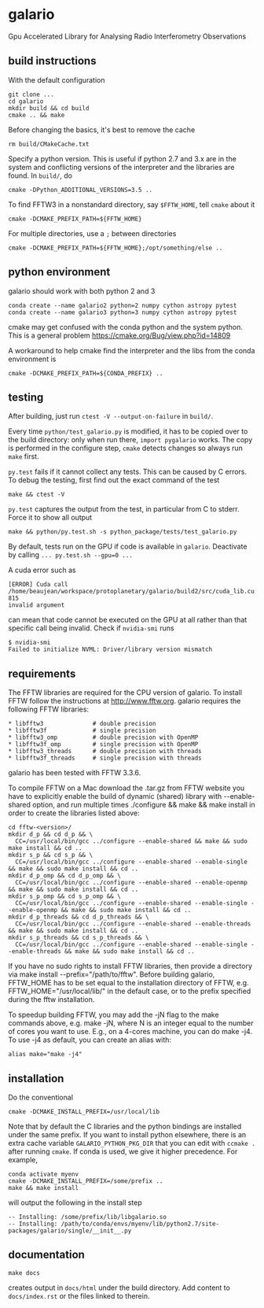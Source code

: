 galario
=======
Gpu Accelerated Library for Analysing Radio Interferometry Observations

build instructions
------------------

With the default configuration

    git clone ...
    cd galario
    mkdir build && cd build
    cmake .. && make

Before changing the basics, it's best to remove the cache

    rm build/CMakeCache.txt

Specify a python version. This is useful if python 2.7 and 3.x are in
the system and conflicting versions of the interpreter and the
libraries are found. In `build/`, do

    cmake -DPython_ADDITIONAL_VERSIONS=3.5 ..

To find FFTW3 in a nonstandard directory, say `$FFTW_HOME`, tell `cmake`
about it

    cmake -DCMAKE_PREFIX_PATH=${FFTW_HOME}

For multiple directories, use a `;` between directories

    cmake -DCMAKE_PREFIX_PATH=${FFTW_HOME};/opt/something/else ..

python environment
------------------

galario should work with both python 2 and 3

    conda create --name galario2 python=2 numpy cython astropy pytest
    conda create --name galario3 python=3 numpy cython astropy pytest

cmake may get confused with the conda python and the system
python. This is a general problem
https://cmake.org/Bug/view.php?id=14809

A workaround to help cmake find the interpreter and the libs from the
conda environment is

    cmake -DCMAKE_PREFIX_PATH=${CONDA_PREFIX} ..

testing
-------

After building, just run `ctest -V --output-on-failure` in `build/`.

Every time `python/test_galario.py` is modified, it has to be copied over to the
build directory: only when run there, `import pygalario` works. The copy is
performed in the configure step, `cmake` detects changes so always run `make` first.

`py.test` fails if it cannot collect any tests. This can be caused by C errors.
To debug the testing, first find out the exact command of the test

    make && ctest -V

`py.test` captures the output from the test, in particular from C to stderr.
Force it to show all output

    make && python/py.test.sh -s python_package/tests/test_galario.py

By default, tests run on the GPU if code is available in `galario`. Deactivate
by calling `... py.test.sh --gpu=0 ...`

A cuda error such as

    [ERROR] Cuda call /home/beaujean/workspace/protoplanetary/galario/build2/src/cuda_lib.cu: 815
    invalid argument

can mean that code cannot be executed on the GPU at all rather than that
specific call being invalid. Check if `nvidia-smi` runs

    $ nvidia-smi
    Failed to initialize NVML: Driver/library version mismatch

requirements
------------

The FFTW libraries are required for the CPU version of galario.
To install FFTW follow the instructions at http://www.fftw.org.
galario requires the following FFTW libraries:

    * libfftw3              # double precision
    * libfftw3f             # single precision
    * libfftw3_omp          # double precision with OpenMP
    * libfftw3f_omp         # single precision with OpenMP
    * libfftw3_threads      # double precision with threads
    * libfftw3f_threads     # single precision with threads

galario has been tested with FFTW 3.3.6.

To compile FFTW on a Mac download the .tar.gz from FFTW website you have to explicitly
enable the build of dynamic (shared) library with --enable-shared option, and run multiple times
./configure && make && make install in order to create the libraries listed above:

    cd fftw-<version>/
    mkdir d_p && cd d_p && \
      CC=/usr/local/bin/gcc ../configure --enable-shared && make && sudo make install && cd ..
    mkdir s_p && cd s_p && \
      CC=/usr/local/bin/gcc ../configure --enable-shared --enable-single && make && sudo make install && cd ..
    mkdir d_p_omp && cd d_p_omp && \
      CC=/usr/local/bin/gcc ../configure --enable-shared --enable-openmp && make && sudo make install && cd ..
    mkdir s_p_omp && cd s_p_omp && \
      CC=/usr/local/bin/gcc ../configure --enable-shared --enable-single --enable-openmp && make && sudo make install && cd ..
    mkdir d_p_threads && cd d_p_threads && \
      CC=/usr/local/bin/gcc ../configure --enable-shared --enable-threads && make && sudo make install && cd ..
    mkdir s_p_threads && cd s_p_threads && \
      CC=/usr/local/bin/gcc ../configure --enable-shared --enable-single --enable-threads && make && sudo make install && cd ..

If you have no sudo rights to install FFTW libraries, then provide a directory via make install --prefix="/path/to/fftw".
Before building galario, FFTW_HOME has to be set equal to the installation directory of FFTW, e.g. FFTW_HOME="/usr/local/lib/"
in the default case, or to the prefix specified during the fftw installation.

To speedup building FFTW, you may add the -jN flag to the make commands above, e.g. make -jN, where N is an integer
equal to the number of cores you want to use. E.g., on a 4-cores machine, you can do make -j4. To use -j4 as default, you can
create an alias with:

    alias make="make -j4"

installation
------------

Do the conventional

    cmake -DCMAKE_INSTALL_PREFIX=/usr/local/lib

Note that by default the C libraries and the python bindings are
installed under the same prefix. If you want to install python
elsewhere, there is an extra cache variable `GALARIO_PYTHON_PKG_DIR`
that you can edit with `ccmake .` after running `cmake`. If conda is
used, we give it higher precedence. For example,

    conda activate myenv
    cmake -DCMAKE_INSTALL_PREFIX=/some/prefix ..
    make && make install

will output the following in the install step

    -- Installing: /some/prefix/lib/libgalario.so
    -- Installing: /path/to/conda/envs/myenv/lib/python2.7/site-packages/galario/single/__init__.py

documentation
-------------

    make docs

creates output in `docs/html` under the build directory. Add content to
`docs/index.rst` or the files linked to therein.
